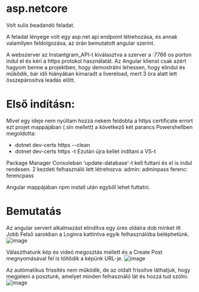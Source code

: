 # asp.netcore

Volt sulis beadandó feladat.

A feladat lényege volt egy asp.net api endpoint létrehozása, és annak valamilyen feldolgozása, az órán bemutatott angular szerint.

A webszerver az Instantgram_API-t kiválasztva a szerver a :7766 os porton indul el és kéri a https protokol használatát.
Az Angular klienst csak azért hagyom benne a projektben, hogy demostrálni lehessen, hogy elindul és működik, bár idő hiányában kimaradt a livereload, mert 3 óra alatt lett összepárosítva leadás előtt.


# Első indításn:
Mivel egy ideje nem nyúltam hozzá nekem feldobta a https certificate errort ezt projet mappájában (.sln mellett) a következő két parancs Powershellben megoldotta:
 * dotnet dev-certs https --clean
 * dotnet dev-certs https -t
Ezután újra kellet indítani a VS-t

Package Manager Consoleban 'update-database'-t kell futtani és el is indul rendesen.
  2 kezdeti felhasználó lett létrehozva:
    admin: adminpass
    ferenc: ferencpass

Angular mappájában npm install után egyből lehet futtatni.

# Bemutatás
Az angular servert alkalmazást elindítva egy üres oldalra dob minket itt Jobb Felső sarokban a Loginra kattintva egyik felhasználóba beléphetünk.
![image](https://user-images.githubusercontent.com/66252236/140044374-21e16bc3-3b70-4430-b70b-7c40aa07c9c8.png)

Választhatunk kép és videó megosztás mellett és a Create Post megnyomásával fel is töltődik a képünk URL-je.
![image](https://user-images.githubusercontent.com/66252236/140044625-8d887489-bc70-49b3-8d79-636a7f666c33.png)

Az autómatikus frissítés nem működik, de az oldalt frissítve láthatjuk, hogy megjeleni a posztunk, amelyet minden felhasználó lát és hozzá tud szólni.
![image](https://user-images.githubusercontent.com/66252236/140044704-b4df2d63-33ce-4c3a-bfa3-35e2c6f04329.png)



